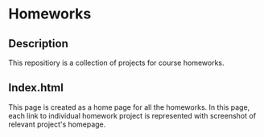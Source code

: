 # Homeworks

## Description
This repositiory is a collection of projects for course homeworks. 

## Index.html
This page is created as a home page for all the homeworks. In this page, each link to individual homework project is represented with screenshot of relevant project's homepage.
